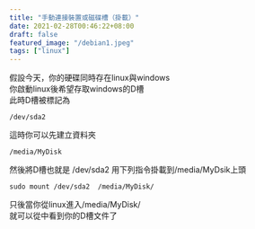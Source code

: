 ```yaml
---
title: "手動連接裝置或磁碟槽（掛載）"
date: 2021-02-28T00:46:22+08:00
draft: false
featured_image: "/debian1.jpeg"
tags: ["linux"]
---
```


假設今天，你的硬碟同時存在linux與windows   
你啟動linux後希望存取windows的D槽  
此時D槽被標記為
``` 
/dev/sda2 
```
這時你可以先建立資料夾
```
/media/MyDisk
```
然後將D槽也就是 /dev/sda2 用下列指令掛載到/media/MyDsik上頭
```
sudo mount /dev/sda2  /media/MyDisk/
```
只後當你從linux進入/media/MyDisk/  
就可以從中看到你的D槽文件了
